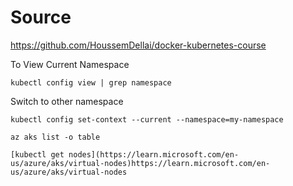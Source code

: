 # Source

https://github.com/HoussemDellai/docker-kubernetes-course


To View Current Namespace
```
kubectl config view | grep namespace
```

Switch to other namespace
```
kubectl config set-context --current --namespace=my-namespace
```

```
az aks list -o table
```

```
[kubectl get nodes](https://learn.microsoft.com/en-us/azure/aks/virtual-nodes)https://learn.microsoft.com/en-us/azure/aks/virtual-nodes
```
